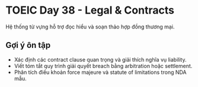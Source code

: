 # TOEIC Day 38 - Legal & Contracts

Hệ thống từ vựng hỗ trợ đọc hiểu và soạn thảo hợp đồng thương mại.

## Gợi ý ôn tập
- Xác định các contract clause quan trọng và giải thích nghĩa vụ liability.
- Viết tóm tắt quy trình giải quyết breach bằng arbitration hoặc settlement.
- Phân tích điều khoản force majeure và statute of limitations trong NDA mẫu.
